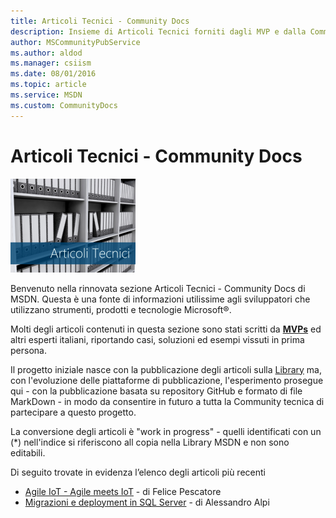 ```yaml
---
title: Articoli Tecnici - Community Docs
description: Insieme di Articoli Tecnici forniti dagli MVP e dalla Community di sviluppatori
author: MSCommunityPubService
ms.author: aldod
ms.manager: csiism
ms.date: 08/01/2016
ms.topic: article
ms.service: MSDN
ms.custom: CommunityDocs
---
```


# Articoli Tecnici - Community Docs

![](./img/minitel.png)


Benvenuto nella rinnovata sezione Articoli Tecnici - Community Docs di MSDN.
Questa è una fonte di informazioni utilissime agli sviluppatori che utilizzano strumenti, prodotti e tecnologie Microsoft®.

Molti degli articoli contenuti in questa sezione sono stati scritti da [**MVPs**](https://mvp.microsoft.com) ed altri esperti italiani, riportando casi, soluzioni ed esempi vissuti in prima persona.


Il progetto iniziale nasce con la pubblicazione degli articoli sulla [Library](https://msdn.microsoft.com/it-it/library/techartmsdn) ma, con l'evoluzione delle piattaforme di pubblicazione, l'esperimento prosegue qui - con la pubblicazione basata su repository GitHub e formato di file MarkDown - in modo da consentire in futuro a tutta la Community tecnica di partecipare a questo progetto.

La conversione degli articoli è "work in progress" - quelli identificati con un (*) nell'indice si riferiscono all copia nella Library MSDN e non sono editabili.

Di seguito trovate in evidenza l’elenco degli articoli più recenti
- [Agile IoT - Agile meets IoT](VS-ALM/ALM/AgileIOT.md) - di Felice Pescatore
- [Migrazioni e deployment in SQL Server](Server-Enterprise/SQL/Migrations.md) - di Alessandro Alpi






